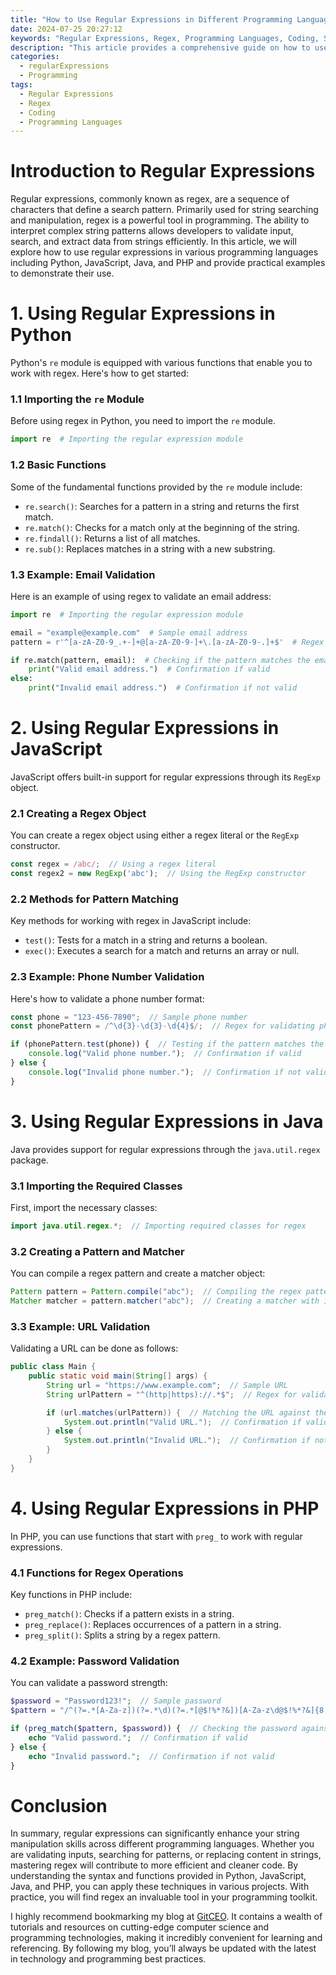 ```yaml
---
title: "How to Use Regular Expressions in Different Programming Languages"
date: 2024-07-25 20:27:12
keywords: "Regular Expressions, Regex, Programming Languages, Coding, Software Development"
description: "This article provides a comprehensive guide on how to use regular expressions across different programming languages. Regular expressions, often abbreviated as regex, are powerful tools for string pattern matching and manipulation. Understanding how to implement regex in languages such as Python, JavaScript, Java, and PHP can significantly enhance your coding capabilities. We will delve into the syntax, functions, and practical examples for each language, ensuring that you have a solid understanding of regex in various contexts. With detailed explanations and step-by-step guides, you will learn how to leverage regex to validate, search, and extract data from strings effectively. By the end of this article, you will have a well-rounded knowledge of using regular expressions in your own programming projects."
categories:
  - regularExpressions
  - Programming
tags:
  - Regular Expressions
  - Regex
  - Coding
  - Programming Languages
---
```


# Introduction to Regular Expressions

Regular expressions, commonly known as regex, are a sequence of characters that define a search pattern. Primarily used for string searching and manipulation, regex is a powerful tool in programming. The ability to interpret complex string patterns allows developers to validate input, search, and extract data from strings efficiently. In this article, we will explore how to use regular expressions in various programming languages including Python, JavaScript, Java, and PHP and provide practical examples to demonstrate their use.

<!-- more -->

# 1. Using Regular Expressions in Python

Python's `re` module is equipped with various functions that enable you to work with regex. Here's how to get started:

### 1.1 Importing the `re` Module

Before using regex in Python, you need to import the `re` module.

```python
import re  # Importing the regular expression module
```

### 1.2 Basic Functions

Some of the fundamental functions provided by the `re` module include:

- `re.search()`: Searches for a pattern in a string and returns the first match.
- `re.match()`: Checks for a match only at the beginning of the string.
- `re.findall()`: Returns a list of all matches.
- `re.sub()`: Replaces matches in a string with a new substring.

### 1.3 Example: Email Validation

Here is an example of using regex to validate an email address:

```python
import re  # Importing the regular expression module

email = "example@example.com"  # Sample email address
pattern = r'^[a-zA-Z0-9_.+-]+@[a-zA-Z0-9-]+\.[a-zA-Z0-9-.]+$'  # Regex for validating email

if re.match(pattern, email):  # Checking if the pattern matches the email
    print("Valid email address.")  # Confirmation if valid
else:
    print("Invalid email address.")  # Confirmation if not valid
```

# 2. Using Regular Expressions in JavaScript

JavaScript offers built-in support for regular expressions through its `RegExp` object.

### 2.1 Creating a Regex Object

You can create a regex object using either a regex literal or the `RegExp` constructor.

```javascript
const regex = /abc/;  // Using a regex literal
const regex2 = new RegExp('abc');  // Using the RegExp constructor
```

### 2.2 Methods for Pattern Matching

Key methods for working with regex in JavaScript include:

- `test()`: Tests for a match in a string and returns a boolean.
- `exec()`: Executes a search for a match and returns an array or null.

### 2.3 Example: Phone Number Validation

Here's how to validate a phone number format:

```javascript
const phone = "123-456-7890";  // Sample phone number
const phonePattern = /^\d{3}-\d{3}-\d{4}$/;  // Regex for validating phone number

if (phonePattern.test(phone)) {  // Testing if the pattern matches the phone number
    console.log("Valid phone number.");  // Confirmation if valid
} else {
    console.log("Invalid phone number.");  // Confirmation if not valid
}
```

# 3. Using Regular Expressions in Java

Java provides support for regular expressions through the `java.util.regex` package.

### 3.1 Importing the Required Classes

First, import the necessary classes:

```java
import java.util.regex.*;  // Importing required classes for regex
```

### 3.2 Creating a Pattern and Matcher

You can compile a regex pattern and create a matcher object:

```java
Pattern pattern = Pattern.compile("abc");  // Compiling the regex pattern
Matcher matcher = pattern.matcher("abc");  // Creating a matcher with input string
```

### 3.3 Example: URL Validation

Validating a URL can be done as follows:

```java
public class Main {
    public static void main(String[] args) {
        String url = "https://www.example.com";  // Sample URL
        String urlPattern = "^(http|https)://.*$";  // Regex for validating URL

        if (url.matches(urlPattern)) {  // Matching the URL against the pattern
            System.out.println("Valid URL.");  // Confirmation if valid
        } else {
            System.out.println("Invalid URL.");  // Confirmation if not valid
        }
    }
}
```

# 4. Using Regular Expressions in PHP

In PHP, you can use functions that start with `preg_` to work with regular expressions.

### 4.1 Functions for Regex Operations

Key functions in PHP include:

- `preg_match()`: Checks if a pattern exists in a string.
- `preg_replace()`: Replaces occurrences of a pattern in a string.
- `preg_split()`: Splits a string by a regex pattern.

### 4.2 Example: Password Validation

You can validate a password strength:

```php
$password = "Password123!";  // Sample password
$pattern = "/^(?=.*[A-Za-z])(?=.*\d)(?=.*[@$!%*?&])[A-Za-z\d@$!%*?&]{8,}$/";  // Regex for validating password

if (preg_match($pattern, $password)) {  // Checking the password against the pattern
    echo "Valid password.";  // Confirmation if valid
} else {
    echo "Invalid password.";  // Confirmation if not valid
}
```

# Conclusion

In summary, regular expressions can significantly enhance your string manipulation skills across different programming languages. Whether you are validating inputs, searching for patterns, or replacing content in strings, mastering regex will contribute to more efficient and cleaner code. By understanding the syntax and functions provided in Python, JavaScript, Java, and PHP, you can apply these techniques in various projects. With practice, you will find regex an invaluable tool in your programming toolkit. 

I highly recommend bookmarking my blog at [GitCEO](https://gitceo.com). It contains a wealth of tutorials and resources on cutting-edge computer science and programming technologies, making it incredibly convenient for learning and referencing. By following my blog, you’ll always be updated with the latest in technology and programming best practices.